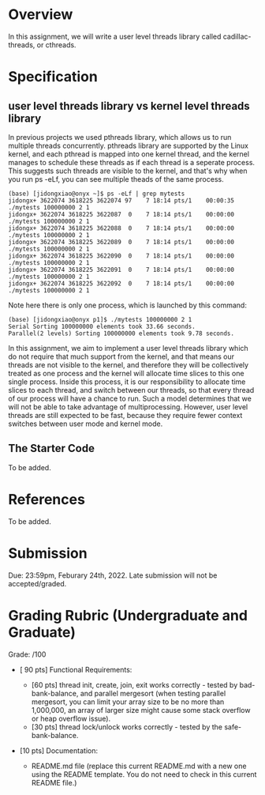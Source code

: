 # Overview

In this assignment, we will write a user level threads library called cadillac-threads, or cthreads.

# Specification

## user level threads library vs kernel level threads library

In previous projects we used pthreads library, which allows us to run multiple threads concurrently. pthreads library are supported by the Linux kernel, and each pthread is mapped into one kernel thread, and the kernel manages to schedule these threads as if each thread is a seperate process. This suggests such threads are visible to the kernel, and that's why when you run ps -eLf, you can see multiple theads of the same process.

```console
(base) [jidongxiao@onyx ~]$ ps -eLf | grep mytests
jidongx+ 3622074 3618225 3622074 97    7 18:14 pts/1    00:00:35 ./mytests 100000000 2 1
jidongx+ 3622074 3618225 3622087  0    7 18:14 pts/1    00:00:00 ./mytests 100000000 2 1
jidongx+ 3622074 3618225 3622088  0    7 18:14 pts/1    00:00:00 ./mytests 100000000 2 1
jidongx+ 3622074 3618225 3622089  0    7 18:14 pts/1    00:00:00 ./mytests 100000000 2 1
jidongx+ 3622074 3618225 3622090  0    7 18:14 pts/1    00:00:00 ./mytests 100000000 2 1
jidongx+ 3622074 3618225 3622091  0    7 18:14 pts/1    00:00:00 ./mytests 100000000 2 1
jidongx+ 3622074 3618225 3622092  0    7 18:14 pts/1    00:00:00 ./mytests 100000000 2 1
```

Note here there is only one process, which is launched by this command:

```console
(base) [jidongxiao@onyx p1]$ ./mytests 100000000 2 1
Serial Sorting 100000000 elements took 33.66 seconds.
Parallel(2 levels) Sorting 100000000 elements took 9.78 seconds.
```

In this assignment, we aim to implement a user level threads library which do not require that much support from the kernel, and that means our threads are not visible to the kernel, and therefore they will be collectively treated as one process and the kernel will allocate time slices to this one single process. Inside this process, it is our responsibility to allocate time slices to each thread, and switch between our threads, so that every thread of our process will have a chance to run. Such a model determines that we will not be able to take advantage of multiprocessing. However, user level threads are still expected to be fast, because they require fewer context switches between user mode and kernel mode.

## The Starter Code

To be added.

# References

To be added.

# Submission

Due: 23:59pm, Feburary 24th, 2022. Late submission will not be accepted/graded.

# Grading Rubric (Undergraduate and Graduate)
Grade: /100

- [ 90 pts] Functional Requirements:
  - [60 pts] thread init, create, join, exit works correctly - tested by bad-bank-balance, and parallel mergesort (when testing parallel mergesort, you can limit your array size to be no more than 1,000,000, an array of larger size might cause some stack overflow or heap overflow issue).
  - [30 pts] thread lock/unlock works correctly - tested by the safe-bank-balance.

- [10 pts] Documentation:
  - README.md file (replace this current README.md with a new one using the README template. You do not need to check in this current README file.)
